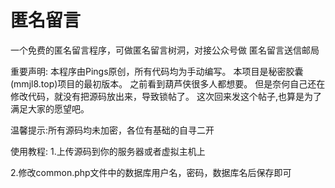 # 匿名留言
一个免费的匿名留言程序，可做匿名留言树洞，对接公众号做 匿名留言送信邮局


重要声明:
本程序由Pings原创，所有代码均为手动编写。
本项目是秘密胶囊(mmjl8.top)项目的最初版本。
之前看到葫芦侠很多人都想要。
但是奈何自己还在修改代码，就没有把源码放出来，导致锁帖了。
这次回来发这个帖子,也算是为了满足大家的愿望吧。

温馨提示:所有源码均未加密，各位有基础的自寻二开

使用教程:
1.上传源码到你的服务器或者虚拟主机上

2.修改common.php文件中的数据库用户名，密码，数据库名后保存即可
